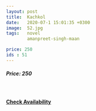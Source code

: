 ```yaml
---
layout: post
title:  Kachkol
date:   2020-07-1 15:01:35 +0300
image:  52.jpg
tags:   novel
        amanpreet-singh-maan

price: 250
ids : 51
---
```



<h5>Price: 250</h5><br>

<h4><a class="add-cart cart1" href="{{ site.baseurl }}/books#51"><b>Check Availability</b></a></h4>




<body>
 <script src="{{ site.baseurl }}/js/main.js"></script>
 </body>